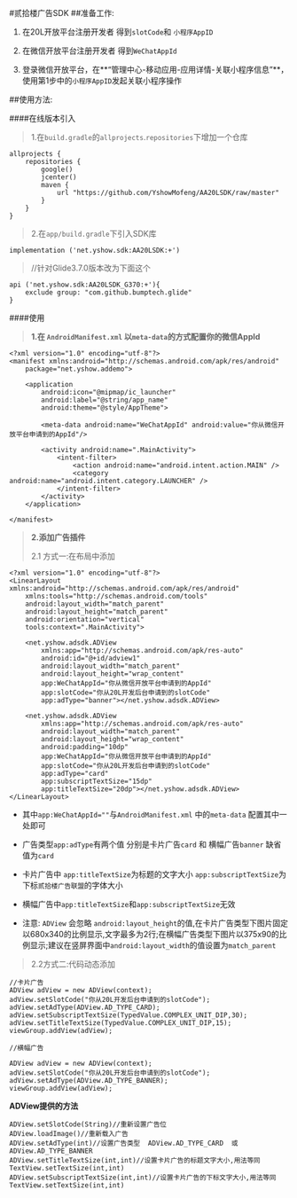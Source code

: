 #贰拾楼广告SDK
##准备工作:


1. 在20L开放平台注册开发者  得到`slotCode`和 `小程序AppID`

2. 在微信开放平台注册开发者  得到`WeChatAppId`

3. 登录微信开放平台，在**“管理中心-移动应用-应用详情-关联小程序信息”**，使用第1步中的`小程序AppID`发起关联小程序操作

##使用方法:



####在线版本引入

> 1.在`build.gradle`的`allprojects`.`repositories`下增加一个仓库

	allprojects {
	    repositories {
	        google()
	        jcenter()
	        maven {
	            url "https://github.com/YshowMofeng/AA20LSDK/raw/master"
	        }
	    }
	}

> 2.在`app/build.gradle`下引入SDK库

    implementation ('net.yshow.sdk:AA20LSDK:+')

>//针对Glide3.7.0版本改为下面这个

    api ('net.yshow.sdk:AA20LSDK_G370:+'){
		exclude group: "com.github.bumptech.glide"
	}

####使用

> **1.在 `AndroidManifest.xml` 以`meta-data`的方式配置你的微信AppId**
	
	<?xml version="1.0" encoding="utf-8"?>
	<manifest xmlns:android="http://schemas.android.com/apk/res/android"
	    package="net.yshow.addemo">
	
	    <application
	        android:icon="@mipmap/ic_launcher"
	        android:label="@string/app_name"
	        android:theme="@style/AppTheme">
	
	        <meta-data android:name="WeChatAppId" android:value="你从微信开放平台申请到的AppId"/>
	
	        <activity android:name=".MainActivity">
	            <intent-filter>
	                <action android:name="android.intent.action.MAIN" />
	                <category android:name="android.intent.category.LAUNCHER" />
	            </intent-filter>
	        </activity>
	    </application>
	
	</manifest>



> **2.添加广告插件**
> 
> 2.1 方式一:在布局中添加

	<?xml version="1.0" encoding="utf-8"?>
	<LinearLayout xmlns:android="http://schemas.android.com/apk/res/android"
	    xmlns:tools="http://schemas.android.com/tools"
	    android:layout_width="match_parent"
	    android:layout_height="match_parent"
	    android:orientation="vertical"
	    tools:context=".MainActivity">

        <net.yshow.adsdk.ADView 
			xmlns:app="http://schemas.android.com/apk/res-auto"
            android:id="@+id/adview1"
            android:layout_width="match_parent"
            android:layout_height="wrap_content"
            app:WeChatAppId="你从微信开放平台申请到的AppId"
	        app:slotCode="你从20L开发后台申请到的slotCode"
            app:adType="banner"></net.yshow.adsdk.ADView>

        <net.yshow.adsdk.ADView 
			xmlns:app="http://schemas.android.com/apk/res-auto"
            android:layout_width="match_parent"
            android:layout_height="wrap_content"
            android:padding="10dp"
            app:WeChatAppId="你从微信开放平台申请到的AppId"
	        app:slotCode="你从20L开发后台申请到的slotCode"
            app:adType="card"
            app:subscriptTextSize="15dp"
            app:titleTextSize="20dp"></net.yshow.adsdk.ADView>
	</LinearLayout>



- 其中`app:WeChatAppId=""`与`AndroidManifest.xml` 中的`meta-data` 配置其中一处即可

- 广告类型`app:adType`有两个值  分别是卡片广告`card` 和 横幅广告`banner` 缺省值为`card`

- 卡片广告中 `app:titleTextSize`为标题的文字大小  `app:subscriptTextSize`为下标`贰拾楼广告联盟`的字体大小

- 横幅广告中`app:titleTextSize`和`app:subscriptTextSize`无效

- 注意: `ADView` 会忽略 `android:layout_height`的值,在卡片广告类型下图片固定以680x340的比例显示,文字最多为2行;在横幅广告类型下图片以375x90的比例显示;建议在竖屏界面中`android:layout_width`的值设置为`match_parent`

> 2.2方式二:代码动态添加

	//卡片广告
	ADView adView = new ADView(context);
	adView.setSlotCode("你从20L开发后台申请到的slotCode");
	adView.setAdType(ADView.AD_TYPE_CARD);
	adView.setSubscriptTextSize(TypedValue.COMPLEX_UNIT_DIP,30);
	adView.setTitleTextSize(TypedValue.COMPLEX_UNIT_DIP,15);
	viewGroup.addView(adView);

	//横幅广告

    ADView adView = new ADView(context);
    adView.setSlotCode("你从20L开发后台申请到的slotCode");
    adView.setAdType(ADView.AD_TYPE_BANNER);
    viewGroup.addView(adView);

**ADView提供的方法**
	
	ADView.setSlotCode(String)//重新设置广告位
	ADView.loadImage()//重新载入广告
	ADView.setAdType(int)//设置广告类型  ADView.AD_TYPE_CARD  或  ADView.AD_TYPE_BANNER  
	ADView.setTitleTextSize(int,int)//设置卡片广告的标题文字大小,用法等同TextView.setTextSize(int,int)
	ADView.setSubscriptTextSize(int,int)//设置卡片广告的下标文字大小,用法等同TextView.setTextSize(int,int)
